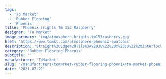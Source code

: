 ```yaml
---
tags:
  - 'To Market'
  - 'Rubber Flooring'
  - 'Phoenix'
title: 'Phoenix Brights Tm 153 Raspberry'
designer: 'To Market'
image_primary: 'img/atmosphere-brights-tm153rasberry.jpg'
href: 'https://www.tomkt.com/atmosphere-phoenix-swatches'
description: 'Straight%20Edge%20Tile%3A%2038%22%20x%2038%22%20Interlocking%20Tile%3A%2037%22%20x%2037%22'
category: 'Rubber Flooring Phoenix'
subtitle: ''
manufacturer: 'ToMarket'
slug: '/manufacturers/tomarket/rubber-flooring-phoenix/to-market-phoenix-brights-tm-153-raspberry'
date: '2021-02-22'
---
```

